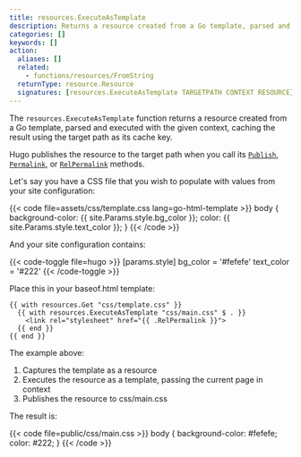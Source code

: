 ```yaml
---
title: resources.ExecuteAsTemplate
description: Returns a resource created from a Go template, parsed and executed with the given context.
categories: []
keywords: []
action:
  aliases: []
  related:
    - functions/resources/FromString
  returnType: resource.Resource
  signatures: [resources.ExecuteAsTemplate TARGETPATH CONTEXT RESOURCE]
---
```


The `resources.ExecuteAsTemplate` function returns a resource created from a Go template, parsed and executed with the given context, caching the result using the target path as its cache key.

Hugo publishes the resource to the target path when you call its [`Publish`], [`Permalink`], or [`RelPermalink`] methods.

[`publish`]: /methods/resource/publish/
[`permalink`]: /methods/resource/permalink/
[`relpermalink`]: /methods/resource/relpermalink/

Let's say you have a CSS file that you wish to populate with values from your site configuration:

{{< code file=assets/css/template.css lang=go-html-template >}}
body {
  background-color: {{ site.Params.style.bg_color }};
  color: {{ site.Params.style.text_color }};
}
{{< /code >}}

And your site configuration contains:

{{< code-toggle file=hugo >}}
[params.style]
bg_color = '#fefefe'
text_color = '#222'
{{< /code-toggle >}}

Place this in your baseof.html template:

```go-html-template
{{ with resources.Get "css/template.css" }}
  {{ with resources.ExecuteAsTemplate "css/main.css" $ . }}
    <link rel="stylesheet" href="{{ .RelPermalink }}">
  {{ end }}
{{ end }}
```

The example above:

1. Captures the template as a resource
2. Executes the resource as a template, passing the current page in context
3. Publishes the resource to css/main.css

The result is:

{{< code file=public/css/main.css >}}
body {
  background-color: #fefefe;
  color: #222;
}
{{< /code >}}
